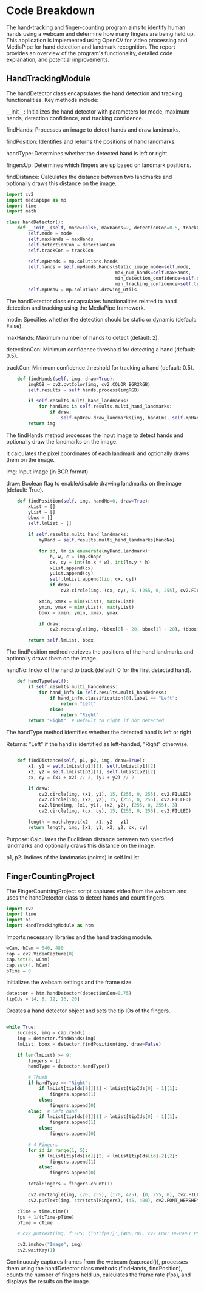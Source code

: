 <h1>Code Breakdown</h1>

<p>The hand-tracking and finger-counting program aims to identify human hands using a webcam and determine how many fingers are being held up. This application is implemented using OpenCV for video processing and MediaPipe for hand detection and landmark recognition. The report provides an overview of the program's functionality, detailed code explanation, and potential improvements.</p>

<h2>HandTrackingModule</h2>

<p>
The handDetector class encapsulates the hand detection and tracking functionalities. Key methods include:
</p>

<p>__init__: Initializes the hand detector with parameters for mode, maximum hands, detection confidence, and tracking confidence.
</p>

<p>findHands: Processes an image to detect hands and draw landmarks.
</p>

<p>findPosition: Identifies and returns the positions of hand landmarks.
</p>

<p>handType: Determines whether the detected hand is left or right.
</p>

<p>fingersUp: Determines which fingers are up based on landmark positions.
</p>

<p>findDistance: Calculates the distance between two landmarks and optionally draws this distance on the image.
</p>


```py
import cv2
import mediapipe as mp
import time
import math

class handDetector():
    def __init__(self, mode=False, maxHands=2, detectionCon=0.5, trackCon=0.5):
        self.mode = mode
        self.maxHands = maxHands
        self.detectionCon = detectionCon
        self.trackCon = trackCon

        self.mpHands = mp.solutions.hands
        self.hands = self.mpHands.Hands(static_image_mode=self.mode,
                                        max_num_hands=self.maxHands,
                                        min_detection_confidence=self.detectionCon,
                                        min_tracking_confidence=self.trackCon)
        self.mpDraw = mp.solutions.drawing_utils

```

<p>The handDetector class encapsulates functionalities related to hand detection and tracking using the MediaPipe framework.
</p>

<p>mode: Specifies whether the detection should be static or dynamic (default: False).</p>

<p>maxHands: Maximum number of hands to detect (default: 2).</p>

<p>detectionCon: Minimum confidence threshold for detecting a hand (default: 0.5).</p>

<p>trackCon: Minimum confidence threshold for tracking a hand (default: 0.5).</p>

```py
    def findHands(self, img, draw=True):
        imgRGB = cv2.cvtColor(img, cv2.COLOR_BGR2RGB)
        self.results = self.hands.process(imgRGB)

        if self.results.multi_hand_landmarks:
            for handLms in self.results.multi_hand_landmarks:
                if draw:
                    self.mpDraw.draw_landmarks(img, handLms, self.mpHands.HAND_CONNECTIONS)
        return img

```

<p>The findHands method processes the input image to detect hands and optionally draw the landmarks on the image.</p>

<p>It calculates the pixel coordinates of each landmark and optionally draws them on the image.</p>

<p>img: Input image (in BGR format).</p>

<p>draw: Boolean flag to enable/disable drawing landmarks on the image (default: True).</p>

```py
    def findPosition(self, img, handNo=0, draw=True):
        xList = []
        yList = []
        bbox = []
        self.lmList = []

        if self.results.multi_hand_landmarks:
            myHand = self.results.multi_hand_landmarks[handNo]

            for id, lm in enumerate(myHand.landmark):
                h, w, c = img.shape
                cx, cy = int(lm.x * w), int(lm.y * h)
                xList.append(cx)
                yList.append(cy)
                self.lmList.append([id, cx, cy])
                if draw:
                    cv2.circle(img, (cx, cy), 5, (255, 0, 255), cv2.FILLED)

            xmin, xmax = min(xList), max(xList)
            ymin, ymax = min(yList), max(yList)
            bbox = xmin, ymin, xmax, ymax

            if draw:
                cv2.rectangle(img, (bbox[0] - 20, bbox[1] - 20), (bbox[2] + 20, bbox[3] + 20), (0, 255, 0), 2)

        return self.lmList, bbox

```

<p>The findPosition method retrieves the positions of the hand landmarks and optionally draws them on the image.</p>

<p>handNo: Index of the hand to track (default: 0 for the first detected hand).</p>

```py
    def handType(self):
        if self.results.multi_handedness:
            for hand_info in self.results.multi_handedness:
                if hand_info.classification[0].label == "Left":
                    return "Left"
                else:
                    return "Right"
        return "Right"  # Default to right if not detected

```

<p>The handType method identifies whether the detected hand is left or right.</p>

<p>Returns: "Left" if the hand is identified as left-handed, "Right" otherwise.</p>


```py

    def findDistance(self, p1, p2, img, draw=True):
        x1, y1 = self.lmList[p1][1], self.lmList[p1][2]
        x2, y2 = self.lmList[p2][1], self.lmList[p2][2]
        cx, cy = (x1 + x2) // 2, (y1 + y2) // 2

        if draw:
            cv2.circle(img, (x1, y1), 15, (255, 0, 255), cv2.FILLED)
            cv2.circle(img, (x2, y2), 15, (255, 0, 255), cv2.FILLED)
            cv2.line(img, (x1, y1), (x2, y2), (255, 0, 255), 3)
            cv2.circle(img, (cx, cy), 15, (255, 0, 255), cv2.FILLED)

        length = math.hypot(x2 - x1, y2 - y1)
        return length, img, [x1, y1, x2, y2, cx, cy]

```

<p>Purpose: Calculates the Euclidean distance between two specified landmarks and optionally draws this distance on the image.</p>

<p>p1, p2: Indices of the landmarks (points) in self.lmList.</p>

<h2>FingerCountingProject</h2>

<p>The FingerCountringProject script captures video from the webcam and uses the handDetector class to detect hands and count fingers.</p>

```py
import cv2
import time
import os
import HandTrackingModule as htm

```

<p>Imports necessary libraries and the hand tracking module.</p>


```py
wCam, hCam = 640, 480
cap = cv2.VideoCapture(0)
cap.set(3, wCam)
cap.set(4, hCam)
pTime = 0

```

<p>Initializes the webcam settings and the frame size.
</p>

```py
detector = htm.handDetector(detectionCon=0.75)
tipIds = [4, 8, 12, 16, 20]

```

<p>Creates a hand detector object and sets the tip IDs of the fingers.</p>

```py

while True:
    success, img = cap.read()
    img = detector.findHands(img)
    lmList, bbox = detector.findPosition(img, draw=False)

    if len(lmList) >= 9:
        fingers = []
        handType = detector.handType()

        # Thumb
        if handType == "Right":
            if lmList[tipIds[0]][1] < lmList[tipIds[0] - 1][1]:
                fingers.append(1)
            else:
                fingers.append(0)
        else:  # Left hand
            if lmList[tipIds[0]][1] > lmList[tipIds[0] - 1][1]:
                fingers.append(1)
            else:
                fingers.append(0)

        # 4 Fingers
        for id in range(1, 5):
            if lmList[tipIds[id]][2] < lmList[tipIds[id]-2][2]:
                fingers.append(1)
            else:
                fingers.append(0)

        totalFingers = fingers.count(1)

        cv2.rectangle(img, (20, 255), (170, 425), (0, 255, 0), cv2.FILLED)
        cv2.putText(img, str(totalFingers), (45, 400), cv2.FONT_HERSHEY_PLAIN, 10, (255, 0, 0), 25)

    cTime = time.time()
    fps = 1/(cTime-pTime)
    pTime = cTime

    # cv2.putText(img, f'FPS: {int(fps)}',(400,70), cv2.FONT_HERSHEY_PLAIN,3,(255,0,0),3)

    cv2.imshow("Image", img)
    cv2.waitKey(1)


```

<p>Continuously captures frames from the webcam (cap.read()), processes them using the handDetector class methods (findHands, findPosition), counts the number of fingers held up, calculates the frame rate (fps), and displays the results on the image.</p>

